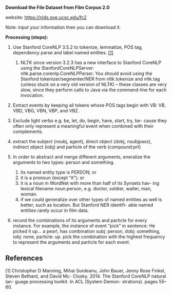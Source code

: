 **Download the File Dataset from Film Corpus 2.0**

website: https://nlds.soe.ucsc.edu/fc2

Note: input your information then you can download it.

**Processing (steps):**

1. Use Stanford CoreNLP 3.5.2 to tokenize, lemmatize, POS tag, dependency parse and label named entities. [[1]](#1)
   1. NLTK since version 3.2.3 has a new interface to Stanford CoreNLP using the StanfordCoreNLPServer: nltk.parse.corenlp.CoreNLPParser. You should avoid using the
   Stanford tokenizer/segmenter/NER from nltk.tokenize and nltk.tag (unless stuck on a very old version of NLTK) – these classes are very slow, since they perform
   calls to Java via the command-line for each invocation.
   
1. Extract events by keeping all tokens whose POS tags begin with VB: VB, VBD, VBG, VBN, VBP, and VBZ.
1. Exclude light verbs e.g. be, let, do, begin, have, start, try, be- cause they often only represent a meaningful event when combined with their complements.
1. extract the subject (nsubj, agent), direct object (dobj, nsubjpass), indirect object (iobj) and particle of the verb (compound:prt)
1. In order to abstract and merge different arguments, eneralize the arguments to two types: person and something.
   1. its named entity type is PERSON; or 
   1. it is a pronoun (except “it”); or 
   1. it is a noun in WordNet with more than half of its Synsets hav- ing lexical filename noun.person, e.g. doctor, soldier, waiter, man, woman. 
   1. if we could generalize over other types of named entities as well is better, such as location. But Stanford NER identifi- able named entities rarely occur in film data.
1. record the combinations of its arguments and particle for every instance. For example, the instance of event “pick” in sentence: He picked it up... a pearl, has combination subj: person, dobj: something, iobj: none, particle: up. pick the combination with the highest frequency to represent the arguments and particle for each event.
   
   
## References

<a id="1">[1]</a> Christopher D Manning, Mihai Surdeanu, John Bauer, Jenny Rose Finkel, Steven Bethard, and David Mc- Closky. 2014. The Stanford CoreNLP natural lan- guage processing toolkit. In ACL (System Demon- strations). pages 55–60.
